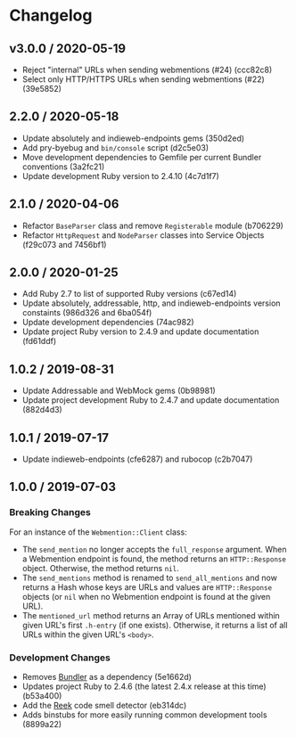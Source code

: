 # Changelog

## v3.0.0 / 2020-05-19

- Reject "internal" URLs when sending webmentions (#24) (ccc82c8)
- Select only HTTP/HTTPS URLs when sending webmentions (#22) (39e5852)

## 2.2.0 / 2020-05-18

- Update absolutely and indieweb-endpoints gems (350d2ed)
- Add pry-byebug and `bin/console` script (d2c5e03)
- Move development dependencies to Gemfile per current Bundler conventions (3a2fc21)
- Update development Ruby version to 2.4.10 (4c7d1f7)

## 2.1.0 / 2020-04-06

- Refactor `BaseParser` class and remove `Registerable` module (b706229)
- Refactor `HttpRequest` and `NodeParser` classes into Service Objects (f29c073 and 7456bf1)

## 2.0.0 / 2020-01-25

- Add Ruby 2.7 to list of supported Ruby versions (c67ed14)
- Update absolutely, addressable, http, and indieweb-endpoints version constaints (986d326 and 6ba054f)
- Update development dependencies (74ac982)
- Update project Ruby version to 2.4.9 and update documentation (fd61ddf)

## 1.0.2 / 2019-08-31

- Update Addressable and WebMock gems (0b98981)
- Update project development Ruby to 2.4.7 and update documentation (882d4d3)

## 1.0.1 / 2019-07-17

- Update indieweb-endpoints (cfe6287) and rubocop (c2b7047)

## 1.0.0 / 2019-07-03

### Breaking Changes

For an instance of the `Webmention::Client` class:

- The `send_mention` no longer accepts the `full_response` argument. When a Webmention endpoint is found, the method returns an `HTTP::Response` object. Otherwise, the method returns `nil`.
- The `send_mentions` method is renamed to `send_all_mentions` and now returns a Hash whose keys are URLs and values are `HTTP::Response` objects (or `nil` when no Webmention endpoint is found at the given URL).
- The `mentioned_url` method returns an Array of URLs mentioned within given URL's first `.h-entry` (if one exists). Otherwise, it returns a list of all URLs within the given URL's `<body>`.

### Development Changes

- Removes [Bundler](https://bundler.io) as a dependency (5e1662d)
- Updates project Ruby to 2.4.6 (the latest 2.4.x release at this time) (b53a400)
- Add the [Reek](https://github.com/troessner/reek) code smell detector (eb314dc)
- Adds binstubs for more easily running common development tools (8899a22)
